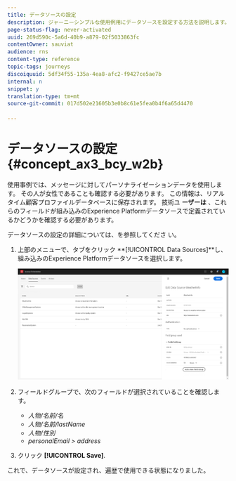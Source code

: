 ```yaml
---
title: データソースの設定
description: ジャーニーシンプルな使用例用にデータソースを設定する方法を説明します。
page-status-flag: never-activated
uuid: 269d590c-5a6d-40b9-a879-02f5033863fc
contentOwner: sauviat
audience: rns
content-type: reference
topic-tags: journeys
discoiquuid: 5df34f55-135a-4ea8-afc2-f9427ce5ae7b
internal: n
snippet: y
translation-type: tm+mt
source-git-commit: 017d502e21605b3e0b8c61e5fea0b4f6a65d4470

---
```



# データソースの設定{#concept_ax3_bcy_w2b}

使用事例では、メッセージに対してパーソナライゼーションデータを使用します。 その人が女性であることも確認する必要があります。 この情報は、リアルタイム顧客プロファイルデータベースに保存されます。 技術ユ **ーザーは** 、これらのフィールドが組み込みのExperience Platformデータソースで定義されているかどうかを確認する必要があります。

データソースの設定の詳細については、を参照してくださ [](../datasource/about-data-sources.md)い。

1. 上部のメニューで、タブをクリック **[!UICONTROL Data Sources]**し、組み込みのExperience Platformデータソースを選択します。

   ![](../assets/journey23.png)

1. フィールドグループで、次のフィールドが選択されていることを確認します。

   * _人物/名前/名_
   * _人物/名前/lastName_
   * _人物/性別_
   * _personalEmail > address_

1. クリック **[!UICONTROL Save]**.

これで、データソースが設定され、遍歴で使用できる状態になりました。

